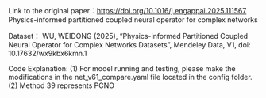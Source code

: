Link to the original paper：https://doi.org/10.1016/j.engappai.2025.111567
Physics-informed partitioned coupled neural operator for complex networks


Dataset：
WU, WEIDONG (2025), “Physics-informed Partitioned Coupled Neural Operator for Complex Networks Datasets”, Mendeley Data, V1, doi: 10.17632/wx9kbx6kmn.1


Code Explanation:
(1) For model running and testing, please make the modifications in the net_v61_compare.yaml file located in the config folder.
(2) Method 39 represents PCNO
